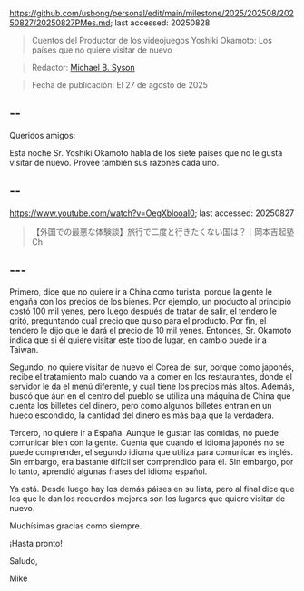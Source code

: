 https://github.com/usbong/personal/edit/main/milestone/2025/202508/20250827/20250827PMes.md; last accessed: 20250828

> Cuentos del Productor de los videojuegos Yoshiki Okamoto: Los países que no quiere visitar de nuevo

> Redactor: [Michael B. Syson](https://www.linkedin.com/in/michaelsyson/)

> Fecha de publicación: El 27 de agosto de 2025

## --

Queridos amigos:

Esta noche Sr. Yoshiki Okamoto habla de los siete países que no le gusta visitar de nuevo. Provee también sus razones cada uno.

## --

https://www.youtube.com/watch?v=OegXblooaI0; last accessed: 20250827

> 【外国での最悪な体験談】旅行で二度と行きたくない国は？｜岡本吉起塾Ch

## ---

Primero, dice que no quiere ir a China como turista, porque la gente le engaña con los precios de los bienes. Por ejemplo, un producto al principio costó 100 mil yenes, pero luego después de tratar de salir, el tendero le gritó, preguntando cuál precio que quiso para el producto. Por fin, el tendero le dijo que le dará el precio de 10 mil yenes. Entonces, Sr. Okamoto indica que si él quiere visitar este tipo de lugar, en cambio puede ir a Taiwan.

Segundo, no quiere visitar de nuevo el Corea del sur, porque como japonés, recibe el tratamiento malo cuando va a comer en los restaurantes, donde el servidor le da el menú diferente, y cual tiene los precios más altos. Además, buscó que áun en el centro del pueblo se utiliza una máquina de China que cuenta los billetes del dinero, pero como algunos billetes entran en un hueco escondido, la cantidad del dinero es más baja que la verdadera. 

Tercero, no quiere ir a España. Aunque le gustan las comidas, no puede comunicar bien con la gente. Cuenta que cuando el idioma japonés no se puede comprender, el segundo idioma que utiliza para comunicar es inglés. Sin embargo, era bastante difícil ser comprendido para él. Sin embargo, por lo tanto, aprendió algunas frases del idioma español. 

Ya está. Desde luego hay los demás páises en su lista, pero al final dice que los que le dan los recuerdos mejores son los lugares que quiere visitar de nuevo.

Muchísimas gracias como siempre.

¡Hasta pronto!

Saludo,

Mike